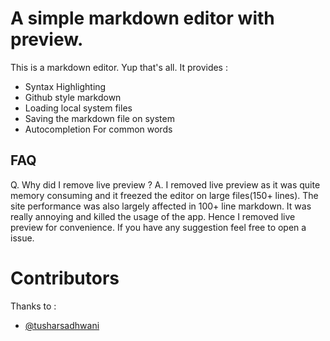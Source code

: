 # A simple markdown editor with preview.

This is a markdown editor. Yup that's all.
It provides :

- Syntax Highlighting
- Github style markdown
- Loading local system files
- Saving the markdown file on system
- Autocompletion For common words

## FAQ

Q. Why did I remove live preview ?
A. I removed live preview as it was quite memory consuming and it freezed the editor on large files(150+ lines).
The site performance was also largely affected in 100+ line markdown. It was really annoying and killed the usage
of the app. Hence I removed live preview for convenience. If you have any suggestion feel free to open a issue.

# Contributors

Thanks to :

- [@tusharsadhwani](https://github.com/tusharsadhwani)
